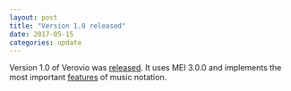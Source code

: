 ```yaml
---
layout: post
title: "Version 1.0 released"
date: 2017-05-15
categories: update
---
```


Version 1.0 of Verovio was [released](https://github.com/rism-digital/verovio/releases). It uses MEI 3.0.0 and implements the most important [features](http://www.verovio.org/features.xhtml) of music notation.